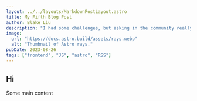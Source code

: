 ```yaml
---
layout: ../../layouts/MarkdownPostLayout.astro
title: My Fifth Blog Post
author: Blake Liu
description: "I had some challenges, but asking in the community really helped!"
image:
  url: "https://docs.astro.build/assets/rays.webp"
  alt: "Thumbnail of Astro rays."
pubDate: 2023-08-26
tags: ["frontend", "JS", "astro", "RSS"]
---
```


## Hi

Some main content
